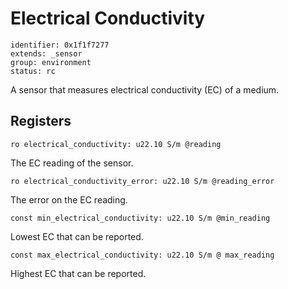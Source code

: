 # Electrical Conductivity

    identifier: 0x1f1f7277
    extends: _sensor
    group: environment
    status: rc

A sensor that measures electrical conductivity (EC) of a medium.

## Registers

    ro electrical_conductivity: u22.10 S/m @reading

The EC reading of the sensor.

    ro electrical_conductivity_error: u22.10 S/m @reading_error

The error on the EC reading.

    const min_electrical_conductivity: u22.10 S/m @min_reading
    
Lowest EC that can be reported.

    const max_electrical_conductivity: u22.10 S/m @ max_reading

Highest EC that can be reported.

